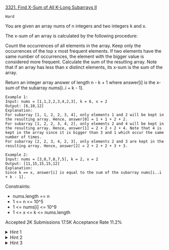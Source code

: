 [3321. Find X-Sum of All K-Long Subarrays II](https://leetcode.com/problems/find-x-sum-of-all-k-long-subarrays-ii/)

`Hard`

You are given an array nums of n integers and two integers k and x.

The x-sum of an array is calculated by the following procedure:

Count the occurrences of all elements in the array.
Keep only the occurrences of the top x most frequent elements. If two elements have the same number of occurrences, the element with the bigger value is considered more frequent.
Calculate the sum of the resulting array.
Note that if an array has less than x distinct elements, its x-sum is the sum of the array.

Return an integer array answer of length n - k + 1 where answer[i] is the x-sum of the subarray nums[i..i + k - 1].

```
Example 1:
Input: nums = [1,1,2,2,3,4,2,3], k = 6, x = 2
Output: [6,10,12]
Explanation:
For subarray [1, 1, 2, 2, 3, 4], only elements 1 and 2 will be kept in the resulting array. Hence, answer[0] = 1 + 1 + 2 + 2.
For subarray [1, 2, 2, 3, 4, 2], only elements 2 and 4 will be kept in the resulting array. Hence, answer[1] = 2 + 2 + 2 + 4. Note that 4 is kept in the array since it is bigger than 3 and 1 which occur the same number of times.
For subarray [2, 2, 3, 4, 2, 3], only elements 2 and 3 are kept in the resulting array. Hence, answer[2] = 2 + 2 + 2 + 3 + 3.

Example 2:
Input: nums = [3,8,7,8,7,5], k = 2, x = 2
Output: [11,15,15,15,12]
Explanation:
Since k == x, answer[i] is equal to the sum of the subarray nums[i..i + k - 1].
```

Constraints:

- nums.length == n
- 1 <= n <= 10^5
- 1 <= nums[i] <= 10^9
- 1 <= x <= k <= nums.length

Accepted
2K
Submissions
17.5K
Acceptance Rate
11.2%

<details>
<summary>Hint 1</summary>

Use sliding window.

</details>
<details>
<summary>Hint 2</summary>

Use two sets ordered by frequency. One of the sets will only contain the top x frequent elements, and the second will contain all other elements.

</details>
<details>
<summary>Hint 3</summary>

Update the two sets whenever you slide the window, and maintain a sum of the elements in the set with x elements

</details>